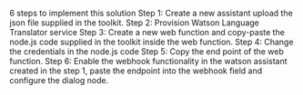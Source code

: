 6 steps to implement this solution
Step 1: Create a new assistant upload the json file supplied in the toolkit.
Step 2: Provision Watson Language Translator service
Step 3: Create a new web function and copy-paste the node.js code supplied in the toolkit inside the web function.
Step 4: Change the credentials in the node.js code
Step 5: Copy the end point of the web function.
Step 6: Enable the webhook functionality in the watson assistant created in the step 1, paste the endpoint into the webhook field and configure the dialog node.
